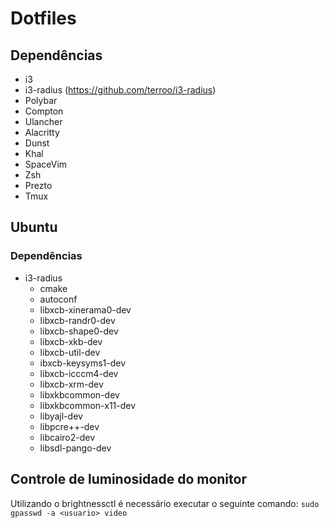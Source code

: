 # Dotfiles

## Dependências
- i3
- i3-radius (https://github.com/terroo/i3-radius)
- Polybar
- Compton
- Ulancher
- Alacritty
- Dunst
- Khal
- SpaceVim
- Zsh
- Prezto
- Tmux

## Ubuntu
### Dependências
- i3-radius
  - cmake
  - autoconf
  - libxcb-xinerama0-dev 
  - libxcb-randr0-dev 
  - libxcb-shape0-dev
  - libxcb-xkb-dev
  - libxcb-util-dev
  - ibxcb-keysyms1-dev
  - libxcb-icccm4-dev
  - libxcb-xrm-dev
  - libxkbcommon-dev 
  - libxkbcommon-x11-dev
  - libyajl-dev
  - libpcre++-dev
  - libcairo2-dev
  - libsdl-pango-dev

## Controle de luminosidade do monitor
  Utilizando o brightnessctl é necessário executar o seguinte comando: `sudo gpasswd -a <usuario> video`
